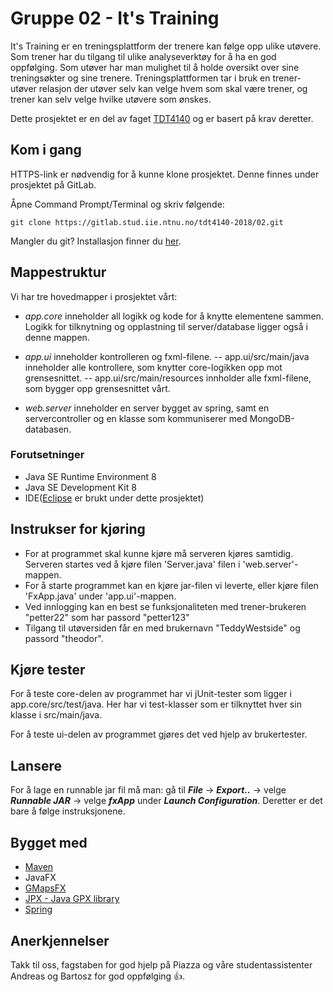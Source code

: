# Gruppe 02 - It's Training
It's Training er en treningsplattform der trenere kan følge opp ulike utøvere. 
Som trener har du tilgang til ulike analyseverktøy for å ha en god oppfølging.
Som utøver har man mulighet til å holde oversikt over sine treningsøkter og sine trenere. 
Treningsplattformen tar i bruk en trener-utøver relasjon der utøver selv kan velge hvem som skal være trener,
og trener kan selv velge hvilke utøvere som ønskes. 

Dette prosjektet er en del av faget [TDT4140](https://www.ntnu.no/studier/emner/TDT4140#tab=omEmnet) og er basert på krav deretter.

## Kom i gang
HTTPS-link er nødvendig for å kunne klone prosjektet. Denne finnes under prosjektet på GitLab.

Åpne Command Prompt/Terminal og skriv følgende: 

```
git clone https://gitlab.stud.iie.ntnu.no/tdt4140-2018/02.git
```
Mangler du git? Installasjon finner du [her](https://git-scm.com/book/en/v2/Getting-Started-Installing-Git).

## Mappestruktur
Vi har tre hovedmapper i prosjektet vårt:


- *app.core* inneholder all logikk og kode for å knytte elementene sammen.
Logikk for tilknytning og opplastning til server/database ligger også i denne mappen.

- *app.ui* inneholder kontrolleren og fxml-filene. 
-- app.ui/src/main/java inneholder alle kontrollere, som knytter core-logikken opp mot grensesnittet. 
-- app.ui/src/main/resources innholder alle fxml-filene, som bygger opp grensesnittet vårt. 

- *web.server* inneholder en server bygget av spring, samt en servercontroller og en klasse som kommuniserer med MongoDB-databasen.


### Forutsetninger
- Java SE Runtime Environment 8
- Java SE Development Kit 8
- IDE([Eclipse](https://www.eclipse.org/downloads/) er brukt under dette prosjektet)

## Instrukser for kjøring
- For at programmet skal kunne kjøre må serveren kjøres samtidig. Serveren startes ved å kjøre filen 'Server.java' filen i 'web.server'-mappen.
- For å starte programmet kan en kjøre jar-filen vi leverte, eller kjøre filen 'FxApp.java' under 'app.ui'-mappen.
- Ved innlogging kan en best se funksjonaliteten med trener-brukeren "petter22" som har passord "petter123"
- Tilgang til utøversiden får en med brukernavn "TeddyWestside" og passord "theodor".


## Kjøre tester 
For å teste core-delen av programmet har vi jUnit-tester som ligger i app.core/src/test/java. 
Her har vi test-klasser som er tilknyttet hver sin klasse i src/main/java. 

For å teste ui-delen av programmet gjøres det ved hjelp av brukertester. 

## Lansere
For å lage en runnable jar fil må man: 
gå til **_File_** -> **_Export.._** -> velge **_Runnable JAR_** -> velge **_fxApp_** under **_Launch Configuration_**.
Deretter er det bare å følge instruksjonene. 

## Bygget med
- [Maven](https://maven.apache.org/)
- JavaFX
- [GMapsFX](https://github.com/rterp/GMapsFX)
- [JPX - Java GPX library](https://github.com/jenetics/jpx)
- [Spring](https://docs.spring.io/spring-boot/docs/current/maven-plugin/usage.html)

## Anerkjennelser
Takk til oss, fagstaben for god hjelp på Piazza og våre studentassistenter Andreas og Bartosz for god oppfølging :+1:.  